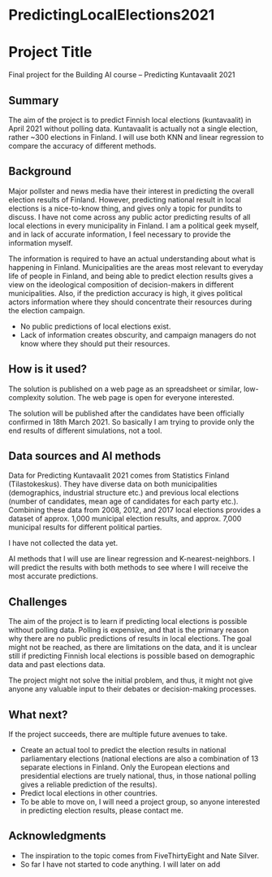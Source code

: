 # PredictingLocalElections2021

# Project Title

Final project for the Building AI course – Predicting Kuntavaalit 2021

## Summary

The aim of the project is to predict Finnish local elections (kuntavaalit) in April 2021 without polling data. Kuntavaalit is actually not a single election, rather ~300 elections in Finland. I will use both KNN and linear regression to compare the accuracy of different methods. 


## Background

Major pollster and news media have their interest in predicting the overall election results of Finland. However, predicting national result in local elections is a nice-to-know thing, and gives only a topic for pundits to discuss. I have not come across any public actor predicting results of all local elections in every municipality in Finland. I am a political geek myself, and in lack of accurate information, I feel necessary to provide the information myself.

The information is required to have an actual understanding about what is happening in Finland. Municipalities are the areas most relevant to everyday life of people in Finland, and being able to predict election results gives a view on the ideological composition of decision-makers in different municipalities. Also, if the prediction accuracy is high, it gives political actors information where they should concentrate their resources during the election campaign.

* No public predictions of local elections exist.
* Lack of information creates obscurity, and campaign managers do not know where they should put their resources.


## How is it used?

The solution is published on a web page as an spreadsheet or similar, low-complexity solution. The web page is open for everyone interested.

The solution will be published after the candidates have been officially confirmed in 18th March 2021. So basically I am trying to provide only the end results of different simulations, not a tool.


## Data sources and AI methods
Data for Predicting Kuntavaalit 2021 comes from Statistics Finland (Tilastokeskus). They have diverse data on both municipalities (demographics, industrial structure etc.) and previous local elections (number of candidates, mean age of candidates for each party etc.). Combining these data from 2008, 2012, and 2017 local elections provides a dataset of approx. 1,000 municipal election results, and approx. 7,000 municipal results for different political parties.

I have not collected the data yet.

AI methods that I will use are linear regression and K-nearest-neighbors. I will predict the results with both methods to see where I will receive the most accurate predictions.


## Challenges

The aim of the project is to learn if predicting local elections is possible without polling data. Polling is expensive, and that is the primary reason why there are no public predictions of results in local elections. The goal might not be reached, as there are limitations on the data, and it is unclear still if predicting Finnish local elections is possible based on demographic data and past elections data.

The project might not solve the initial problem, and thus, it might not give anyone any valuable input to their debates or decision-making processes.


## What next?

If the project succeeds, there are multiple future avenues to take.
* Create an actual tool to predict the election results in national parliamentary elections (national elections are also a combination of 13 separate elections in Finland. Only the European elections and presidential elections are truely national, thus, in those national polling gives a reliable prediction of the results).
* Predict local elections in other countries.
* To be able to move on, I will need a project group, so anyone interested in predicting election results, please contact me.


## Acknowledgments

* The inspiration to the topic comes from FiveThirtyEight and Nate Silver.
* So far I have not started to code anything. I will later on add 
